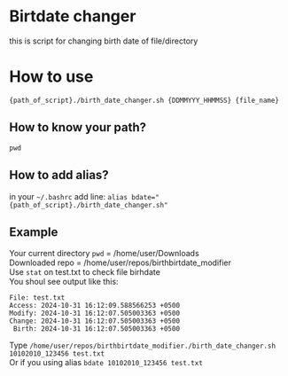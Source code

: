 # Birtdate changer
this is script for changing birth date of file/directory

# How to use
`{path_of_script}./birth_date_changer.sh {DDMMYYY_HHMMSS} {file_name}`

## How to know your path?
`pwd`

## How to add alias?
in your `~/.bashrc` add line: `alias bdate="{path_of_script}./birth_date_changer.sh"`

## Example
Your current directory `pwd` = /home/user/Downloads<br>
Downloaded repo = /home/user/repos/birthbirtdate_modifier<br>
Use `stat` on test.txt to check file birhdate<br>
You shoul see output like this:
```
File: test.txt
Access: 2024-10-31 16:12:09.588566253 +0500
Modify: 2024-10-31 16:12:07.505003363 +0500
Change: 2024-10-31 16:12:07.505003363 +0500
 Birth: 2024-10-31 16:12:07.505003363 +0500
```
Type `/home/user/repos/birthbirtdate_modifier./birth_date_changer.sh 10102010_123456 test.txt`<br>
Or if you using alias `bdate 10102010_123456 test.txt` 